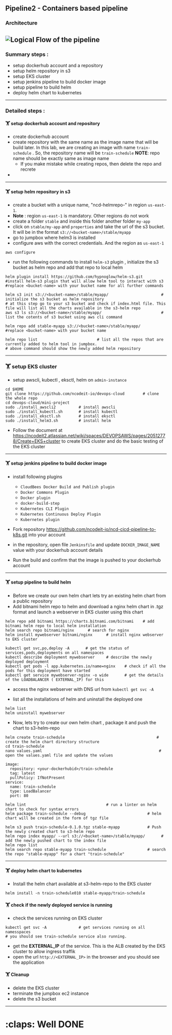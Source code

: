 ## Pipeline2  - Containers based pipeline 
### Architecture
![Logical Flow of the pipeline](https://i.gyazo.com/8feccdb32a01e3001487bca6089f363d.png)
---
### Summary steps : 
* setup dockerhub account and a repository
* setup helm repository in s3
* setup EKS cluster
* setup jenkins pipeline to build docker image 
* setup pipeline to build helm
* deploy helm chart to kubernetes 
---
### Detailed steps : 
#### :weight_lifting:  setup dockerhub account and repository 
* create dockerhub account
* create repository with the same name as the image name that will be build later. In this lab, we are creating an image with name `train-schedule` . So, the repository name will be `train-schedule` __NOTE__: repo name should be exactly same as image name
    + If you make mistake while creating repos, then delete the repo and recrete 
* 
---
#### :weight_lifting: setup helm repository in s3
* create a bucket with a unique name, "ncd-helmrepo-<yourname>" in region `us-east-1`.
* __Note__ : region `us-east-1` is mandatory. Other regions do not work
* create a folder `stable` and inside this folder another folder `my-app`
* click on `stable/my-app` and `properties` and take the url of the s3 bucket. It will be in the format `s3://<bucket-name>/stable/myapp`
* go to jumpbox where helm3 is installed 
* configure aws with the correct credentials. And the region as `us-east-1`
```
aws configure
```
* run the following commands to install `helm-s3` plugin , initialize the s3 bucket as helm repo and add that repo to local helm
```
helm plugin install https://github.com/hypnoglow/helm-s3.git        #install helm-s3 plugin that will allow helm tool to interact with s3
#replace <bucket-name> with your bucket name for all further commands

helm s3 init s3://<bucket-name>/stable/myapp/                       # initialize the s3 bucket as helm repository
# at this step go to your s3 bucket and check if index.html file. This file will list all the charts available in the s3-helm repo
aws s3 ls s3://<bucket-name>/stable/myapp/                          # list the cotents of s3 bucket using aws cli command

helm repo add stable-myapp s3://<bucket-name>/stable/myapp/         #replace <bucket-name> with your bucket name

helm repo list                          # list all the repos that are currently added to helm tool in jumpbox.
# above command should show the newly added helm repository 
```
---
###	:weight_lifting: setup EKS cluster 

* setup awscli, kubectl , eksctl, helm  on `admin-instance`
```
cd $HOME
git clone https://github.com/ncodeit-io/devops-cloud        # clone the whole repo
cd devops-cloud/mini-project
sudo ./install_awscli2          # install awscli
sudo ./install_kubectl.sh       # install kubectl
sudo ./install_eksctl.sh        # install eksctl
sudo ./install_helm3.sh         # install helm
```
* Follow the document at https://ncodeit2.atlassian.net/wiki/spaces/DEVOPSAWS/pages/20512778/Create+EKS+cluster to create EKS cluster and do the basic testing of the EKS cluster
---
#### :weight_lifting: setup jenkins pipeline to build docker image
* install following plugins 
    + `CloudBees Docker Build and Publish plugin`
    + `Docker Commons Plugin`
    + `Docker plugin`
    + `docker-build-step`
    + `Kubernetes CLI Plugin`
    + `Kubernetes Continuous Deploy Plugin`
    + `Kubernetes plugin`

* Fork repository https://github.com/ncodeit-io/ncd-cicd-pipeline-to-k8s.git into your account 
* in the repository, open file `Jenkinsfile`  and update `DOCKER_IMAGE_NAME` value with your dockerhub account details 
* Run the build and confirm that the image is pushed to your dockerhub account
---

#### :weight_lifting:  setup pipeline to build helm 
* Before we create our own helm chart lets try an existing helm chart from a public repository 
* Add bitnami helm repo to helm and download a nginx helm chart in .tgz format and launch a webserver in EKS cluster using this chart
```
helm repo add bitnami https://charts.bitnami.com/bitnami    # add bitnami helm repo to local helm installation
helm search repo bitnami/nginx      # search for nginx
helm install mywebserver bitnami/nginx      # install nginx webserver to EKS cluster

kubectl get svc,po,deploy -A       # get the status of services,pods,deployments on all namespaces
kubectl describe deployment mywebserver     # describe the newly deployed deployment 
kubectl get pods -l app.kubernetes.io/name=nginx    # check if all the pods for this deployment have started
kubectl get service mywebserver-nginx -o wide       # get the details of the LOADBALANCER ( EXTERNAL_IP) for this 

```
* access the nginx webserver with DNS url from `kubectl get svc -A` 

* list all the installations of helm and uninstall the deployed one 
```
helm list
helm uninstall mywebserver
```

* Now, lets try to create our own helm chart , package it and push the chart to s3-helm-repo
```
helm create train-schedule                                        # create the helm chart directory structure
cd train-schedule
nano values.yaml                                                   # open the values.yaml file and update the values

image:
  repository: <your-dockerhubid>/train-schedule
  tag: latest
  pullPolicy: IfNotPresent
service:
  name: train-schedule
  type: LoadBalancer
  port: 80

helm lint                                   # run a linter on helm chart to check for syntax errors
helm package train-schedule --debug                           # helm chart will be created in the form of tgz file

helm s3 push train-schedule-0.1.0.tgz stable-myapp            # Push the newly created chart to s3-helm repo 
helm repo index myapp/ --url s3://<bucket-name>/stable/myapp/       # add the newly pushed chart to the index file
helm repo list
helm search repo stable-myapp train-schedule                  # search the repo "stable-myapp" for a chart "train-schedule"
```
---
#### :weight_lifting: deploy helm chart to kubernetes 
* Install the helm chart available at s3-helm-repo to the EKS cluster

```
helm install -n train-schedule010 stable-myapp/train-schedule
```
#### :weight_lifting: check if the newly deployed service is running
* check the services running on EKS cluster
```
kubectl get svc -A              # get services running on all namesspaces
# you should see train-schedule service also running.
```
* get the __EXTERNAL_IP__ of the service. This is the ALB created by the EKS cluster to allow ingress traffik 
* open the url `http://<EXTERNAL_IP>` in the browser and you should see the application


#### :weight_lifting: Cleanup 
* delete the EKS cluster
* terminate the jumpbox ec2 instance
* delete the s3 bucket 
----
# :claps: Well DONE